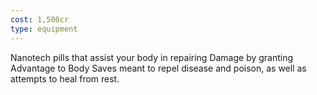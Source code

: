 ```yaml
---
cost: 1,500cr
type: equipment
---
```


Nanotech pills that assist your body in repairing Damage by granting Advantage to Body Saves meant to repel disease and poison, as well as attempts to heal from rest.
